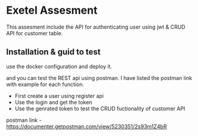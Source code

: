 # Exetel Assesment

This assesment include the API for authenticating user using jwt & CRUD API for customer table.

## Installation & guid to test

use the docker configuration and deploy it.

and you can test the REST api using postman. I have listed the postman link with example for each function.

- First create a user using register api
- Use the login and get the token
- Use the genrated token to test the CRUD fuctionality of customer API

postman link - https://documenter.getpostman.com/view/5230351/2s93m1Z4bR
